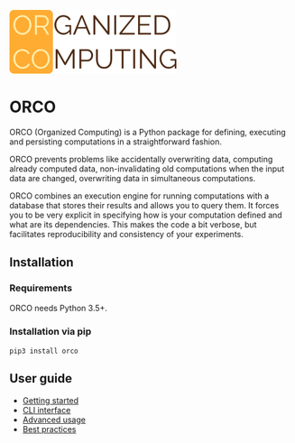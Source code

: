 
![Screenshot of ORCO browser](./imgs/orco.png)

# ORCO

ORCO (Organized Computing) is a Python package for defining, executing and
persisting computations in a straightforward fashion.

ORCO prevents problems like accidentally overwriting data, computing already
computed data, non-invalidating old computations when the input data are
changed, overwriting data in simultaneous computations.

ORCO combines an execution engine for running computations with a database that
stores their results and allows you to query them. It forces you to be very
explicit in specifying how is your computation defined and what are its
dependencies. This makes the code a bit verbose, but facilitates reproducibility and consistency of your experiments.

## Installation

### Requirements

ORCO needs Python 3.5+.

### Installation via pip

```
pip3 install orco
```

## User guide
* [Getting started](getting-started.md)
* [CLI interface](cli.md)
* [Advanced usage](advanced.md)
* [Best practices](best-practices.md)
